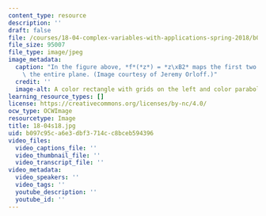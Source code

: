 ```yaml
---
content_type: resource
description: ''
draft: false
file: /courses/18-04-complex-variables-with-applications-spring-2018/b097c95ca6e3dbf3714cc8bceb594396_18-04s18.jpg
file_size: 95007
file_type: image/jpeg
image_metadata:
  caption: "In the figure above, *f*(*z*) = *z\xB2* maps the first two quadrants to\
    \ the entire plane. (Image courtesy of Jeremy Orloff.)"
  credit: ''
  image-alt: A color rectangle with grids on the left and color parabolas on the right.
learning_resource_types: []
license: https://creativecommons.org/licenses/by-nc/4.0/
ocw_type: OCWImage
resourcetype: Image
title: 18-04s18.jpg
uid: b097c95c-a6e3-dbf3-714c-c8bceb594396
video_files:
  video_captions_file: ''
  video_thumbnail_file: ''
  video_transcript_file: ''
video_metadata:
  video_speakers: ''
  video_tags: ''
  youtube_description: ''
  youtube_id: ''
---
```

